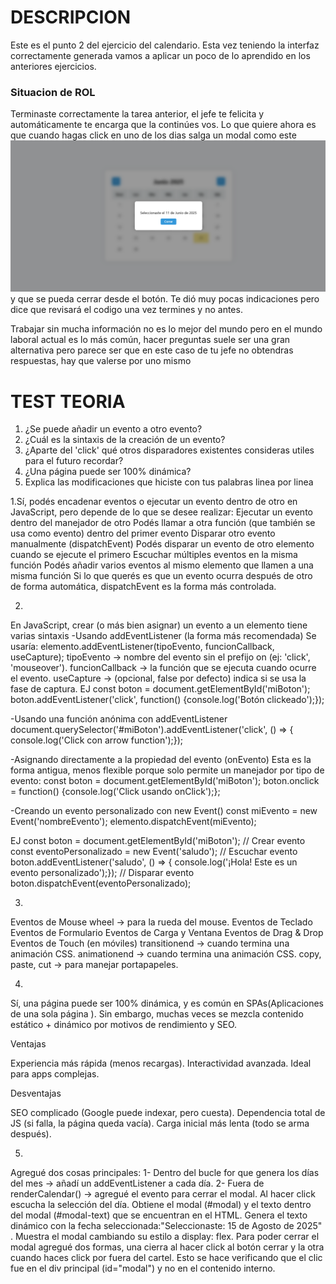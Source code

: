 # DESCRIPCION

Este es el punto 2 del ejercicio del calendario. Esta vez teniendo la interfaz correctamente generada vamos a aplicar un poco de lo aprendido en los anteriores ejercicios.

### Situacion de ROL
Terminaste correctamente la tarea anterior, el jefe te felicita y automáticamente te encarga que la continúes vos.
Lo que quiere ahora es que cuando hagas click en uno de los dias salga un modal como este ![Modal](Resultado.png) y que se pueda cerrar desde el botón.
Te dió muy pocas indicaciones pero dice que revisará el codigo una vez termines y no antes. 

Trabajar sin mucha información no es lo mejor del mundo pero en el mundo laboral actual es lo más común, hacer preguntas suele ser una gran alternativa
pero parece ser que en este caso de tu jefe no obtendras respuestas, hay que valerse por uno mismo

# TEST TEORIA

1. ¿Se puede añadir un evento a otro evento?
2. ¿Cuál es la sintaxis de la creación de un evento?
3. ¿Aparte del 'click' qué otros disparadores existentes consideras utiles para el futuro recordar?
4. ¿Una página puede ser 100% dinámica?
5. Explica las modificaciones que hiciste con tus palabras linea por linea

1.Sí, podés encadenar eventos o ejecutar un evento dentro de otro en JavaScript, pero depende de lo que se desee realizar:
Ejecutar un evento dentro del manejador de otro
Podés llamar a otra función (que también se usa como evento) dentro del primer evento
Disparar otro evento manualmente (dispatchEvent)
Podés disparar un evento de otro elemento cuando se ejecute el primero
Escuchar múltiples eventos en la misma función
Podés añadir varios eventos al mismo elemento que llamen a una misma función
Si lo que querés es que un evento ocurra después de otro de forma automática, dispatchEvent es la forma más controlada.

2.
En JavaScript, crear (o más bien asignar) un evento a un elemento tiene varias sintaxis
 -Usando addEventListener (la forma más recomendada)
 Se usaría: elemento.addEventListener(tipoEvento, funcionCallback, useCapture);
 tipoEvento → nombre del evento sin el prefijo on (ej: 'click', 'mouseover').
funcionCallback → la función que se ejecuta cuando ocurre el evento.
useCapture → (opcional, false por defecto) indica si se usa la fase de captura.
EJ const boton = document.getElementById('miBoton');
boton.addEventListener('click', function() {console.log('Botón clickeado');});

 -Usando una función anónima con addEventListener
document.querySelector('#miBoton').addEventListener('click', () => {
  console.log('Click con arrow function');});

-Asignando directamente a la propiedad del evento (onEvento)
Esta es la forma antigua, menos flexible porque solo permite un manejador por tipo de evento:
const boton = document.getElementById('miBoton');
boton.onclick = function() {console.log('Click usando onClick');};

-Creando un evento personalizado con new Event()
const miEvento = new Event('nombreEvento');
elemento.dispatchEvent(miEvento);

EJ
const boton = document.getElementById('miBoton');
// Crear evento
const eventoPersonalizado = new Event('saludo');
// Escuchar evento
boton.addEventListener('saludo', () => {
  console.log('¡Hola! Este es un evento personalizado');});
// Disparar evento
boton.dispatchEvent(eventoPersonalizado);

3.
Eventos de Mouse
wheel → para la rueda del mouse.
Eventos de Teclado
Eventos de Formulario
Eventos de Carga y Ventana
Eventos de Drag & Drop
Eventos de Touch (en móviles)
transitionend → cuando termina una animación CSS.
animationend → cuando termina una animación CSS.
copy, paste, cut → para manejar portapapeles.

4.
Sí, una página puede ser 100% dinámica, y es común en SPAs(Aplicaciones de una sola página ). Sin embargo, muchas veces se mezcla contenido estático + dinámico por motivos de rendimiento y SEO.

Ventajas

Experiencia más rápida (menos recargas).
Interactividad avanzada.
Ideal para apps complejas.

Desventajas

SEO complicado (Google puede indexar, pero cuesta).
Dependencia total de JS (si falla, la página queda vacía).
Carga inicial más lenta (todo se arma después).

5.
Agregué dos cosas principales:
1- Dentro del bucle for que genera los días del mes → añadí un addEventListener a cada día.
2- Fuera de renderCalendar() → agregué el evento para cerrar el modal.
Al hacer click escucha la selección del día.
Obtiene el modal (#modal) y el texto dentro del modal (#modal-text) que se encuentran en el HTML.
Genera el texto dinámico con la fecha seleccionada:"Seleccionaste: 15 de Agosto de 2025" .
Muestra el modal cambiando su estilo a display: flex.
Para poder cerrar el modal agregué dos formas, una cierra al hacer click al botón cerrar y la otra cuando haces click por fuera del cartel.
Esto se hace verificando que el clic fue en el div principal (id="modal") y no en el contenido interno.





